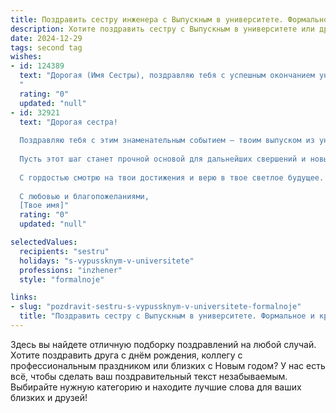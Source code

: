 ```yaml
---
title: Поздравить сестру инженера с Выпускным в университете. Формальное и красивое
description: Хотите поздравить сестру с Выпускным в университете или другим праздником? Наш ИИ создаст незабываемое поздравление, а вы обязательно выделитесь среди других.  
date: 2024-12-29
tags: second tag
wishes:
- id: 124389
  text: "Дорогая (Имя Сестры), поздравляю тебя с успешным окончанием университета и получением диплома инженера!  Этот день – заслуженная награда за твой труд, упорство и целеустремленность. Желаю тебе блестящей карьеры, интересных проектов и профессиональных успехов. Пусть твой талант и знания принесут тебе радость и удовлетворение.  Горжусь тобой!
  "
  rating: "0"
  updated: "null"
- id: 32921
  text: "Дорогая сестра!
  
  Поздравляю тебя с этим знаменательным событием — твоим выпуском из университета! Сегодня ты стала обладателем диплома инженера, который символизирует не только твои знания и усилия, вложенные в обучение, но и уверенность в том, что впереди тебя ждёт множество ярких достижений.
  
  Пусть этот шаг станет прочной основой для дальнейших свершений и новых горизонтов. Желаю тебе вдохновения в работе, интересных проектов и коллег, которые будут поддерживать и вдохновлять на успех. Ты трудилась не покладая рук, и твой труд обязательно принесет плоды.
  
  С гордостью смотрю на твои достижения и верю в твое светлое будущее. Пусть каждый новый день приносит радость, удовлетворение и возможность реализовать свои мечты.
  
  С любовью и благопожеланиями,
  [Твое имя]"
  rating: "0"
  updated: "null"

selectedValues:
  recipients: "sestru"
  holidays: "s-vypussknym-v-universitete"
  professions: "inzhener"
  style: "formalnoje"

links:
- slug: "pozdravit-sestru-s-vypussknym-v-universitete-formalnoje"
  title: "Поздравить сестру с Выпускным в университете. Формальное и красивое"
---
```


Здесь вы найдете отличную подборку поздравлений на любой случай.
Хотите поздравить друга с днём рождения, коллегу с профессиональным праздником или близких с Новым годом? У нас есть всё, чтобы сделать ваш поздравительный текст незабываемым. Выбирайте нужную категорию и находите лучшие слова для ваших близких и друзей!
